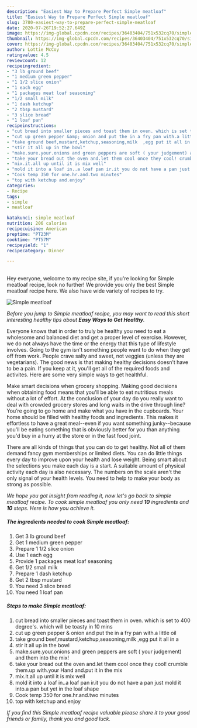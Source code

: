 ```yaml
---
description: "Easiest Way to Prepare Perfect Simple meatloaf"
title: "Easiest Way to Prepare Perfect Simple meatloaf"
slug: 3780-easiest-way-to-prepare-perfect-simple-meatloaf
date: 2020-07-26T19:52:27.649Z
image: https://img-global.cpcdn.com/recipes/36403404/751x532cq70/simple-meatloaf-recipe-main-photo.jpg
thumbnail: https://img-global.cpcdn.com/recipes/36403404/751x532cq70/simple-meatloaf-recipe-main-photo.jpg
cover: https://img-global.cpcdn.com/recipes/36403404/751x532cq70/simple-meatloaf-recipe-main-photo.jpg
author: Lottie McCoy
ratingvalue: 4.5
reviewcount: 12
recipeingredient:
- "3 lb ground beef"
- "1 medium green pepper"
- "1 1/2 slice onion"
- "1 each egg"
- "1 packages meat loaf seasoning"
- "1/2 small milk"
- "1 dash ketchup"
- "2 tbsp mustard"
- "3 slice bread"
- "1 loaf pan"
recipeinstructions:
- "cut bread into smaller pieces and toast them in oven. which is set to 400 degree&#39;s. which will be toasty in 10 mins"
- "cut up green pepper &amp; onion and put the in a fry pan with.a little oil"
- "take ground beef,mustard,ketchup,seasoning,milk  ,egg put it all in a"
- "stir it all up in the bowl"
- "make.sure.your.onions and green peppers are soft ( your judgement) and them into the mix!"
- "take your bread out the oven and.let them cool once they cool! crumble them.up with.your Hand and.put it in the mix"
- "mix.it.all up until it is mix well"
- "mold it into a loaf in..a loaf pan ir.it you do not have a pan just mold it into.a pan but yet in the loaf shape"
- "Cook temp 350 for one.hr.and.two minutes"
- "top with ketchup and.enjoy"
categories:
- Recipe
tags:
- simple
- meatloaf

katakunci: simple meatloaf 
nutrition: 206 calories
recipecuisine: American
preptime: "PT23M"
cooktime: "PT57M"
recipeyield: "1"
recipecategory: Dinner

---
```

<br>
Hey everyone, welcome to my recipe site, if you're looking for Simple meatloaf recipe, look no further! We provide you only the best Simple meatloaf recipe here. We also have wide variety of recipes to try.
<br>


![Simple meatloaf](https://img-global.cpcdn.com/recipes/36403404/751x532cq70/simple-meatloaf-recipe-main-photo.jpg)

<i>Before you jump to Simple meatloaf recipe, you may want to read this short interesting healthy tips about <strong>Easy Ways to Get Healthy</strong>.</i>

Everyone knows that in order to truly be healthy you need to eat a wholesome and balanced diet and get a proper level of exercise. However, we do not always have the time or the energy that this type of lifestyle involves. Going to the gym isn't something people want to do when they get off from work. People crave salty and sweet, not veggies (unless they are vegetarians). The good news is that making healthy decisions doesn’t have to be a pain. If you keep at it, you'll get all of the required foods and activites. Here are some very simple ways to get healthful.

Make smart decisions when grocery shopping. Making good decisions when obtaining food means that you'll be able to eat nutritious meals without a lot of effort. At the conclusion of your day do you really want to deal with crowded grocery stores and long waits in the drive through line? You’re going to go home and make what you have in the cupboards. Your home should be filled with healthy foods and ingredients. This makes it effortless to have a great meal--even if you want something junky--because you'll be eating something that is obviously better for you than anything you'd buy in a hurry at the store or in the fast food joint.

There are all kinds of things that you can do to get healthy. Not all of them demand fancy gym memberships or limited diets. You can do little things every day to improve upon your health and lose weight. Being smart about the selections you make each day is a start. A suitable amount of physical activity each day is also necessary. The numbers on the scale aren't the only signal of your health levels. You need to help to make your body as strong as possible. 


<i>We hope you got insight from reading it, now let's go back to simple meatloaf recipe. To cook simple meatloaf you only need <strong>10</strong> ingredients and <strong>10</strong> steps. Here is how you achieve it.
</i>

##### The ingredients needed to cook Simple meatloaf:

1. Get 3 lb ground beef
1. Get 1 medium green pepper
1. Prepare 1 1/2 slice onion
1. Use 1 each egg
1. Provide 1 packages meat loaf seasoning
1. Get 1/2 small milk
1. Prepare 1 dash ketchup
1. Get 2 tbsp mustard
1. You need 3 slice bread
1. You need 1 loaf pan


##### Steps to make Simple meatloaf:

1. cut bread into smaller pieces and toast them in oven. which is set to 400 degree&#39;s. which will be toasty in 10 mins
1. cut up green pepper &amp; onion and put the in a fry pan with.a little oil
1. take ground beef,mustard,ketchup,seasoning,milk  ,egg put it all in a
1. stir it all up in the bowl
1. make.sure.your.onions and green peppers are soft ( your judgement) and them into the mix!
1. take your bread out the oven and.let them cool once they cool! crumble them.up with.your Hand and.put it in the mix
1. mix.it.all up until it is mix well
1. mold it into a loaf in..a loaf pan ir.it you do not have a pan just mold it into.a pan but yet in the loaf shape
1. Cook temp 350 for one.hr.and.two minutes
1. top with ketchup and.enjoy


<i>If you find this Simple meatloaf recipe valuable please share it to your good friends or family, thank you and good luck.</i>
